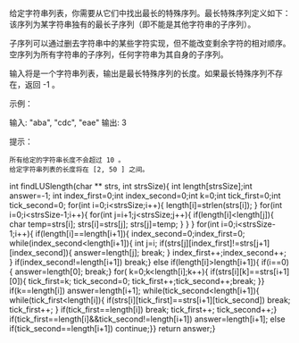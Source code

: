 给定字符串列表，你需要从它们中找出最长的特殊序列。最长特殊序列定义如下：该序列为某字符串独有的最长子序列（即不能是其他字符串的子序列）。

子序列可以通过删去字符串中的某些字符实现，但不能改变剩余字符的相对顺序。空序列为所有字符串的子序列，任何字符串为其自身的子序列。

输入将是一个字符串列表，输出是最长特殊序列的长度。如果最长特殊序列不存在，返回 -1 。

 

示例：

输入: "aba", "cdc", "eae"
输出: 3

 

提示：

    所有给定的字符串长度不会超过 10 。
    给定字符串列表的长度将在 [2, 50 ] 之间。


int findLUSlength(char ** strs, int strsSize){
    int length[strsSize];int answer=-1;
    int index_first=0;int index_second=0;int k=0;int tick_first=0;int tick_second=0;
    for(int i=0;i<strsSize;i++){
        length[i]=strlen(strs[i]);
    }
    for(int i=0;i<strsSize-1;i++){
        for(int j=i+1;j<strsSize;j++){
            if(length[i]<length[j]){
                char temp=strs[i];
                strs[i]=strs[j];
                strs[j]=temp;
            }
        }
    }
    for(int i=0;i<strsSize-1;i++){
        if(length[i]==length[i+1]){
            index_second=0;index_first=0;
            while(index_second<length[i+1]){
                int j=i;
                if(strs[j][index_first]!=strs[j+1][index_second]){
                    answer=length[j];
                    break;
                }
                index_first++;index_second++;
            }
             if(index_second!=length[i+1])
            break;}
        else if(length[i]>length[i+1]){
            if(i==0){
            answer=length[0];
            break;}
            for( k=0;k<length[i];k++){
                if(strs[i][k]==strs[i+1][0]){
                    tick_first=k; tick_second=0;
                    tick_first++;tick_second++;break;
                    }}
                if(k==length[i])
                answer=length[i+1];
        while(tick_second<length[i+1]){
            while(tick_first<length[i]){
                if(strs[i][tick_first]==strs[i+1][tick_second])
                break;
                tick_first++;
            }
            if(tick_first==length[i])
            break;
            tick_first++;
            tick_second++;}
                if(tick_first==length[i]&&tick_second!=length[i+1])
            answer=length[i+1];
                else if(tick_second==length[i+1])
                continue;}}
                return answer;}
